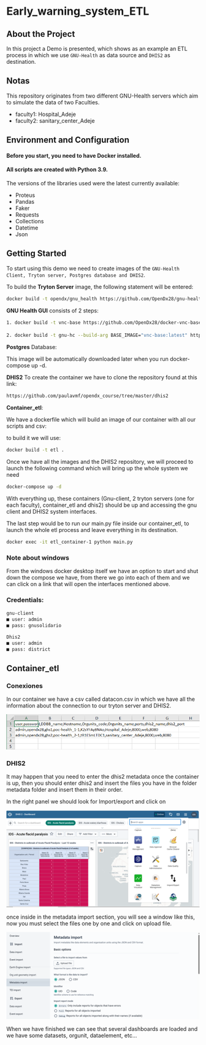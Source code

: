 # Early_warning_system_ETL

## About the Project
In this project a Demo is presented, which shows as an example an ETL process in which we use ```GNU-Health``` as data source and ```DHIS2``` as destination.

## Notas
This repository originates from two different GNU-Health servers which aim to simulate the data of two Faculties.
- faculty1: Hospital_Adeje
- faculty2: sanitary_center_Adeje

## Environment and Configuration
#### Before you start, you need to have Docker installed.
#### All scripts are created with Python 3.9.

The versions of the libraries used were the latest currently available:

- Proteus 
- Pandas 
- Faker 
- Requests
- Collections
- Datetime
- Json

## Getting Started
To start using this demo we need to create images of the ```GNU-Health Client, Tryton server, Postgres database and DHIS2```.


To build the **Tryton Server** image, the following statement will be entered:

```bash
docker build -t opendx/gnu_health https://github.com/OpenDx28/gnu-health-server-docker.git#new_demo
```

**GNU Health GUI** consists of 2 steps:

```bash
1. docker build -t vnc-base https://github.com/OpenDx28/docker-vnc-base.git#:sr

2. docker build -t gnu-hc --build-arg BASE_IMAGE="vnc-base:latest" https://github.com/OpenDx28/docker-gnu-hc.git#:src
```

**Postgres** Database: 

This image will be automatically downloaded later when you run docker-compose up -d.


**DHIS2** To create the container we have to clone the repository found at this link:

``` bash 
https://github.com/paulavmf/opendx_course/tree/master/dhis2
```

**Container_etl**:

We have a dockerfile which will build an image of our container with all our scripts and csv:

to build it we will use:

```bash 
docker build -t etl .
```

Once we have all the images and the DHIS2 repository, we will proceed to launch the following command which will bring up the whole system we need

```bash
docker-compose up -d
```

With everything up, these containers (Gnu-client, 2 tryton servers (one for each faculty), container_etl and dhis2) should be up and accessing the gnu client and DHIS2 system interfaces.

The last step would be to run our main.py file inside our container_etl, to launch the whole etl process and leave everything in its destination.

```bash
docker exec -it etl_container-1 python main.py
```

### Note about windows
From the windows docker desktop itself we have an option to start and shut down the compose we have, from there we go into each of them and we can click on a link that will open the interfaces mentioned above.


### Credentials:

```
gnu-client
■ user: admin
■ pass: gnusolidario
```
```
Dhis2
■ user: admin
■ pass: district
```

## Container_etl
### Conexiones
In our container we have a csv called datacon.csv in which we have all the information about the connection to our tryton server and DHIS2.

![Datacon.csv](assets/Captura.PNG)

### DHIS2
It may happen that you need to enter the dhis2 metadata once the container is up, then you should enter dhis2 and insert the files you have in the folder
metadata folder and insert them in their order.

In the right panel we should look for Import/export and click on

![Datacon.csv](assets/panel.PNG)

once inside in the metadata import section, you will see a window like this, now you must select the files one by one and click on upload file.

![Datacon.csv](assets/meta.PNG)

When we have finished we can see that several dashboards are loaded and we have some datasets, orgunit, dataelement, etc...
